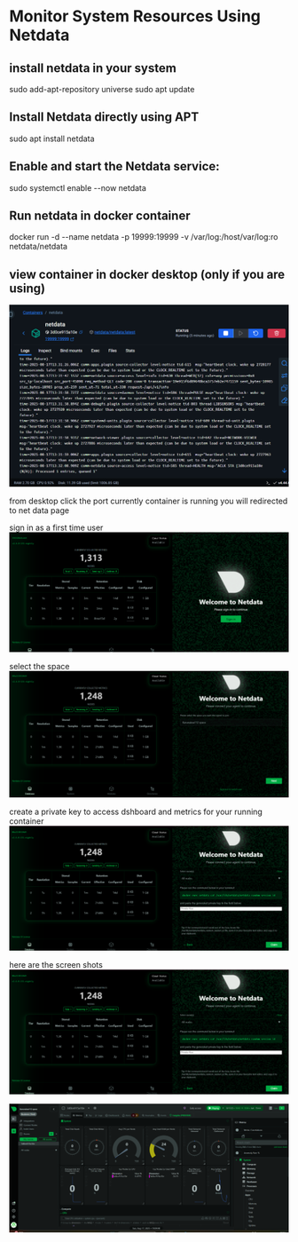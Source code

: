 # Monitor System Resources Using Netdata

## install netdata in your system 
sudo add-apt-repository universe
sudo apt update

## Install Netdata directly using APT
sudo apt install netdata
## Enable and start the Netdata service:
sudo systemctl enable --now netdata

## Run netdata in docker container 
 docker run -d --name netdata -p 19999:19999 -v /var/log:/host/var/log:ro netdata/netdata
## view container in docker desktop (only if you are using)
![docker container](1.png)


from desktop click the port currently container is running you will redirected to net data page

sign in as a first time user
![docker container](2.png)


select the space
![docker container](3.png)


create a private key to access dshboard and metrics for your running container
![docker container](4.png)


here are the screen shots
![docker container](4.png)

![docker container](5.png)
